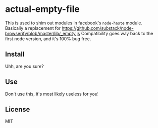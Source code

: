 # actual-empty-file

This is used to shim out modules in facebook's `node-haste` module.
Basically a replacement for https://github.com/substack/node-browserify/blob/master/lib/_empty.js
Compatibility goes way back to the first node version, and it's 100% bug free.

## Install

Uhh, are you sure?

## Use

Don't use this, it's most likely useless for you!

## License

MIT
